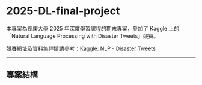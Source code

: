 # 2025-DL-final-project

本專案為長庚大學 2025 年深度學習課程的期末專案，參加了 Kaggle 上的「Natural Language Processing with Disaster Tweets」競賽。

競賽網址及資料集詳情請參考：[Kaggle: NLP - Disaster Tweets](https://www.kaggle.com/competitions/nlp-getting-started)

---

## 專案結構

